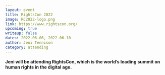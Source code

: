 ```yaml
---
layout: event
title: RightsCon 2022
image: RC2022-logo.png
link: https://www.rightscon.org/
upcoming: true
writeup: false
dates: 2022-06-06, 2022-06-10
author: Jeni Tennison
category: attending
---
```

**Jeni will be attending RightsCon, which is the world’s leading summit on human rights in the digital age.**

<!--more-->
